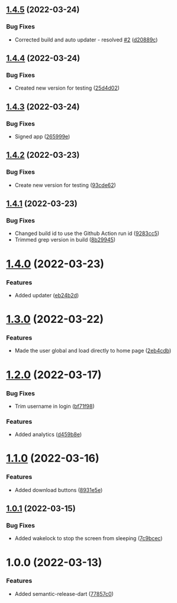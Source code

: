 ## [1.4.5](https://github.com/hugo4715/GogoApp/compare/v1.4.4...v1.4.5) (2022-03-24)


### Bug Fixes

* Corrected build and auto updater - resolved [#2](https://github.com/hugo4715/GogoApp/issues/2) ([d20889c](https://github.com/hugo4715/GogoApp/commit/d20889c71dca5c8d96e75c47a8d50249438fa8fe))

## [1.4.4](https://github.com/hugo4715/GogoApp/compare/v1.4.3...v1.4.4) (2022-03-24)


### Bug Fixes

* Created new version for testing ([25d4d02](https://github.com/hugo4715/GogoApp/commit/25d4d020c7a1874eab37749df4296c693840ee59))

## [1.4.3](https://github.com/hugo4715/GogoApp/compare/v1.4.2...v1.4.3) (2022-03-24)


### Bug Fixes

* Signed app ([265999e](https://github.com/hugo4715/GogoApp/commit/265999e1caf159d62dd4cac495f89c1b9c19bf38))

## [1.4.2](https://github.com/hugo4715/GogoApp/compare/v1.4.1...v1.4.2) (2022-03-23)


### Bug Fixes

* Create new version for testing ([93cde62](https://github.com/hugo4715/GogoApp/commit/93cde62d7bfe1b75fb14ce2b5d7dc059f63c8c2a))

## [1.4.1](https://github.com/hugo4715/GogoApp/compare/v1.4.0...v1.4.1) (2022-03-23)


### Bug Fixes

* Changed build id to use the Github Action run id ([9283cc5](https://github.com/hugo4715/GogoApp/commit/9283cc551ae6aa273fde3d09b7df49c828691784))
* Trimmed grep version in build ([8b29945](https://github.com/hugo4715/GogoApp/commit/8b2994590ac1bb86ea7de3b0661a0a81fb0d428f))

# [1.4.0](https://github.com/hugo4715/GogoApp/compare/v1.3.0...v1.4.0) (2022-03-23)


### Features

* Added updater ([eb24b2d](https://github.com/hugo4715/GogoApp/commit/eb24b2d4aaa43ffa0d93ee9cc0b4b1f6cb4e2aa0))

# [1.3.0](https://github.com/hugo4715/GogoApp/compare/v1.2.0...v1.3.0) (2022-03-22)


### Features

* Made the user global and load directly to home page ([2eb4cdb](https://github.com/hugo4715/GogoApp/commit/2eb4cdbe57404f1b33e419ebfa00fd6def4a3f28))

# [1.2.0](https://github.com/hugo4715/GogoApp/compare/v1.1.0...v1.2.0) (2022-03-17)


### Bug Fixes

* Trim username in login ([bf71f98](https://github.com/hugo4715/GogoApp/commit/bf71f9867a4c8066c1f68d1fca4c0a98abb2a40b))


### Features

* Added analytics ([d459b8e](https://github.com/hugo4715/GogoApp/commit/d459b8ec524caf31ebe7c7b5c866f18348359197))

# [1.1.0](https://github.com/hugo4715/GogoApp/compare/v1.0.1...v1.1.0) (2022-03-16)


### Features

* Added download buttons ([8931e5e](https://github.com/hugo4715/GogoApp/commit/8931e5e00151f4fcf4046e1fe43923359db29e2a))

## [1.0.1](https://github.com/hugo4715/GogoApp/compare/v1.0.0...v1.0.1) (2022-03-15)


### Bug Fixes

* Added wakelock to stop the screen from sleeping ([7c9bcec](https://github.com/hugo4715/GogoApp/commit/7c9bcec6836d9fb56e26ee613f1615f067725759))

# 1.0.0 (2022-03-13)


### Features

* Added semantic-release-dart ([77857c0](https://github.com/hugo4715/GogoApp/commit/77857c0a1952df38391c1e880d44962e9ecb31e9))
